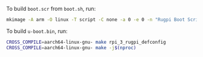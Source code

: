 To build `boot.scr` from `boot.sh`, run:

```sh
mkimage -A arm -O linux -T script -C none -a 0 -e 0 -n "Rugpi Boot Script" -d .boot.sh boot.scr
```

To build `u-boot.bin`, run:

```sh
CROSS_COMPILE=aarch64-linux-gnu- make rpi_3_rugpi_defconfig
CROSS_COMPILE=aarch64-linux-gnu- make -j$(nproc)
```